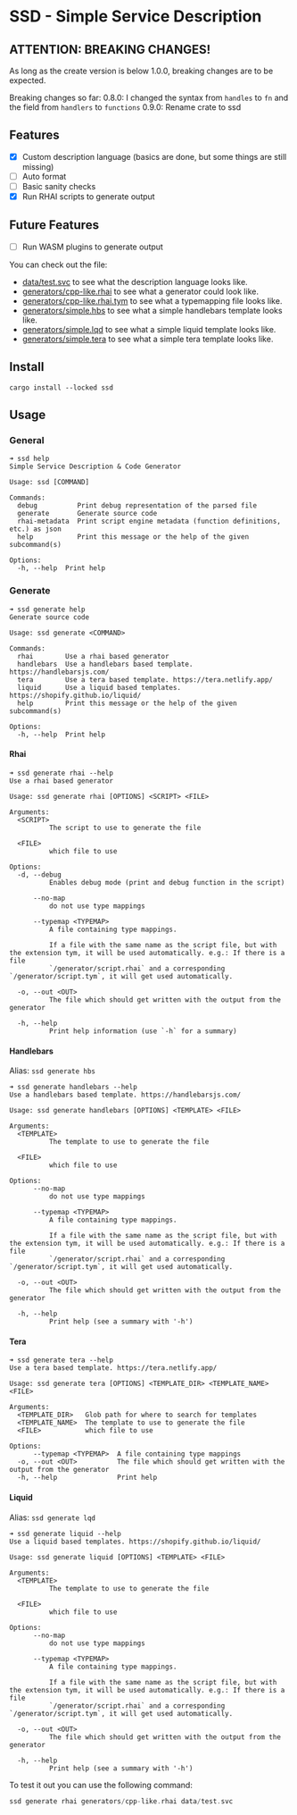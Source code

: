 # SSD - Simple Service Description

## ATTENTION: BREAKING CHANGES!
As long as the create version is below 1.0.0, breaking changes are to be expected.

Breaking changes so far:
0.8.0: I changed the syntax from `handles` to `fn` and the field from `handlers` to `functions`
0.9.0: Rename crate to ssd

## Features
- [x] Custom description language (basics are done, but some things are still missing)
- [ ] Auto format
- [ ] Basic sanity checks
- [x] Run RHAI scripts to generate output

## Future Features
- [ ] Run WASM plugins to generate output

You can check out the file:
- [data/test.svc](./data/test.svc) to see what the description language looks like.
- [generators/cpp-like.rhai](./generators/cpp-like.rhai) to see what a generator could look like.
- [generators/cpp-like.rhai.tym](./generators/cpp-like.tym) to see what a typemapping file looks like.
- [generators/simple.hbs](./generators/simple.hbs) to see what a simple handlebars template looks like.
- [generators/simple.lqd](./generators/simple.lqd) to see what a simple liquid template looks like.
- [generators/simple.tera](./generators/simple.tera) to see what a simple tera template looks like.

## Install
```shell
cargo install --locked ssd
```

## Usage
### General
```shell
➜ ssd help
Simple Service Description & Code Generator

Usage: ssd [COMMAND]

Commands:
  debug          Print debug representation of the parsed file
  generate       Generate source code
  rhai-metadata  Print script engine metadata (function definitions, etc.) as json
  help           Print this message or the help of the given subcommand(s)

Options:
  -h, --help  Print help
```

### Generate
```shell
➜ ssd generate help
Generate source code

Usage: ssd generate <COMMAND>

Commands:
  rhai        Use a rhai based generator
  handlebars  Use a handlebars based template. https://handlebarsjs.com/
  tera        Use a tera based template. https://tera.netlify.app/
  liquid      Use a liquid based templates. https://shopify.github.io/liquid/
  help        Print this message or the help of the given subcommand(s)

Options:
  -h, --help  Print help
```

#### Rhai
```shell
➜ ssd generate rhai --help
Use a rhai based generator

Usage: ssd generate rhai [OPTIONS] <SCRIPT> <FILE>

Arguments:
  <SCRIPT>
          The script to use to generate the file

  <FILE>
          which file to use

Options:
  -d, --debug
          Enables debug mode (print and debug function in the script)

      --no-map
          do not use type mappings

      --typemap <TYPEMAP>
          A file containing type mappings.
          
          If a file with the same name as the script file, but with the extension tym, it will be used automatically. e.g.: If there is a file
          `/generator/script.rhai` and a corresponding `/generator/script.tym`, it will get used automatically.

  -o, --out <OUT>
          The file which should get written with the output from the generator

  -h, --help
          Print help information (use `-h` for a summary)
```

#### Handlebars
Alias: `ssd generate hbs`

```shell
➜ ssd generate handlebars --help
Use a handlebars based template. https://handlebarsjs.com/

Usage: ssd generate handlebars [OPTIONS] <TEMPLATE> <FILE>

Arguments:
  <TEMPLATE>
          The template to use to generate the file

  <FILE>
          which file to use

Options:
      --no-map
          do not use type mappings

      --typemap <TYPEMAP>
          A file containing type mappings.
          
          If a file with the same name as the script file, but with the extension tym, it will be used automatically. e.g.: If there is a file
          `/generator/script.rhai` and a corresponding `/generator/script.tym`, it will get used automatically.

  -o, --out <OUT>
          The file which should get written with the output from the generator

  -h, --help
          Print help (see a summary with '-h')
```

#### Tera
```shell
➜ ssd generate tera --help
Use a tera based template. https://tera.netlify.app/

Usage: ssd generate tera [OPTIONS] <TEMPLATE_DIR> <TEMPLATE_NAME> <FILE>

Arguments:
  <TEMPLATE_DIR>   Glob path for where to search for templates
  <TEMPLATE_NAME>  The template to use to generate the file
  <FILE>           which file to use

Options:
      --typemap <TYPEMAP>  A file containing type mappings
  -o, --out <OUT>          The file which should get written with the output from the generator
  -h, --help               Print help
```

#### Liquid
Alias: `ssd generate lqd`

```shell
➜ ssd generate liquid --help
Use a liquid based templates. https://shopify.github.io/liquid/

Usage: ssd generate liquid [OPTIONS] <TEMPLATE> <FILE>

Arguments:
  <TEMPLATE>
          The template to use to generate the file

  <FILE>
          which file to use

Options:
      --no-map
          do not use type mappings

      --typemap <TYPEMAP>
          A file containing type mappings.
          
          If a file with the same name as the script file, but with the extension tym, it will be used automatically. e.g.: If there is a file
          `/generator/script.rhai` and a corresponding `/generator/script.tym`, it will get used automatically.

  -o, --out <OUT>
          The file which should get written with the output from the generator

  -h, --help
          Print help (see a summary with '-h')
```


To test it out you can use the following command:
```rust
ssd generate rhai generators/cpp-like.rhai data/test.svc
```
